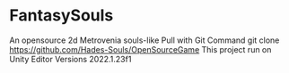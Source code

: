 # FantasySouls
An opensource 2d Metrovenia souls-like
Pull with Git Command
git clone https://github.com/Hades-Souls/OpenSourceGame
This project run on Unity Editor Versions 2022.1.23f1
